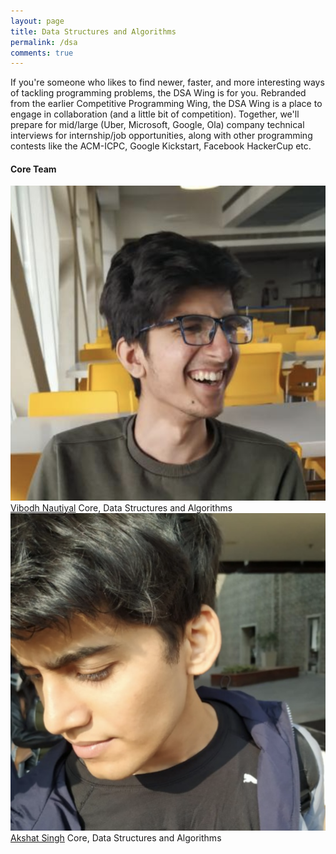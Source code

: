 ```yaml
---
layout: page
title: Data Structures and Algorithms
permalink: /dsa
comments: true
---
```


<div class="row justify-content-between">
<div class="col-md-8 pr-5">

<p>If you're someone who likes to find newer, faster, and more interesting ways of tackling programming problems, the DSA Wing is for you. Rebranded from the earlier Competitive Programming Wing, the DSA Wing is a place to engage in collaboration (and a little bit of competition). Together, we'll prepare for mid/large (Uber, Microsoft, Google, Ola) company technical interviews for internship/job opportunities, along with other programming contests like the ACM-ICPC, Google Kickstart, Facebook HackerCup etc. </p>


<h4> Core Team </h4>
<div class="row post-top-meta">
    <div class="col-xs-12 col-md-3 col-lg-2 text-center text-md-left mb-4 mb-md-0">
        <img class="author-thumb" src="assets/images/vibodh.png" alt="Core Member Image">
    </div>
    <div class="col-xs-12 col-md-9 col-lg-10 text-center text-md-left">
            <a target="_blank" class="link-dark" href="{{ author.web }}"> Vibodh Nautiyal</a>
            <span class="author-description">Core, Data Structures and Algorithms</span>
    </div>
</div>

<div class="row post-top-meta">
    <div class="col-xs-12 col-md-3 col-lg-2 text-center text-md-left mb-4 mb-md-0">
        <img class="author-thumb" src="assets/images/akshat.png" alt="Core Member Image">
    </div>
    <div class="col-xs-12 col-md-9 col-lg-10 text-center text-md-left">
            <a target="_blank" class="link-dark" href="{{ author.web }}"> Akshat Singh</a>
            <span class="author-description">Core, Data Structures and Algorithms</span>
    </div>
</div>

</div>

</div>
